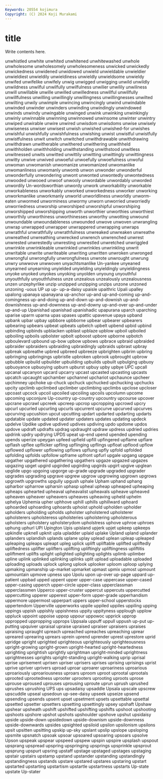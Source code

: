```yaml
---
Keywords: 20554 kojimura
Copyright: (C) 2024 Koji Murakami
---
```


# title

Write contents here.



unwhistled unwhite
unwhited unwhitened unwhitewashed unwhole unwholesome unwholesomely unwholesomeness unwicked unwickedly unwickedness
unwidened unwidowed unwield unwieldable unwieldier unwieldiest unwieldily unwieldiness unwieldly unwieldsome
unwieldy unwifed unwifelike unwifely unwig unwigged unwigging unwild unwildly unwildness
unwilful unwilfully unwilfulness unwilier unwilily unwiliness unwill unwillable unwille unwilled
unwilledness unwillful unwillfully unwillfulness unwilling unwillingly unwillingness unwillingnesses unwilted unwilting
unwily unwimple unwincing unwincingly unwind unwindable unwinded unwinder unwinders unwinding
unwindingly unwindowed unwinds unwindy unwingable unwinged unwink unwinking unwinkingly unwinly
unwinnable unwinning unwinnowed unwinsome unwinter unwintry unwiped unwirable unwire unwired
unwisdom unwisdoms unwise unwisely unwiseness unwiser unwisest unwish unwished unwished-for
unwishes unwishful unwishfully unwishfulness unwishing unwist unwistful unwistfully unwistfulness unwit
unwitch unwitched unwithdrawable unwithdrawing unwithdrawn unwitherable unwithered unwithering unwithheld unwithholden
unwithholding unwithstanding unwithstood unwitless unwitnessed unwits unwitted unwittily unwitting unwittingly
unwittingness unwitty unwive unwived unwoeful unwoefully unwoefulness unwoful unwoman unwomanish
unwomanize unwomanized unwomanlike unwomanliness unwomanly unwomb unwon unwonder unwonderful unwonderfully
unwondering unwont unwonted unwontedly unwontedness unwooded unwooed unwoof unwooly unwordable
unwordably unworded unwordily Un-wordsworthian unwordy unwork unworkability unworkable unworkableness unworkably
unworked unworkedness unworker unworking unworkmanlike unworkmanly unworld unworldliness unworldly unworm-eaten
unwormed unworminess unwormy unworn unworried unworriedly unworriedness unworship unworshiped unworshipful
unworshiping unworshipped unworshipping unworth unworthier unworthies unworthiest unworthily unworthiness unworthinesses
unworthy unwotting unwound unwoundable unwoundableness unwounded unwove unwoven unwrangling unwrap
unwrapped unwrapper unwrappered unwrapping unwraps unwrathful unwrathfully unwrathfulness unwreaked unwreaken
unwreathe unwreathed unwreathing unwrecked unwrench unwrenched unwrest unwrested unwrestedly unwresting
unwrestled unwretched unwriggled unwrinkle unwrinkleable unwrinkled unwrinkles unwrinkling unwrit unwritable
unwrite unwriteable unwriting unwritten unwroken unwronged unwrongful unwrongfully unwrongfulness unwrote
unwrought unwrung unwry unwwove unwwoven unyachtsmanlike Un-yankee unyeaned unyearned unyearning
unyielded unyielding unyieldingly unyieldingness unyoke unyoked unyokes unyoking unyolden unyoung
unyouthful unyouthfully unyouthfulness unze unzealous unzealously unzealousness unzen unzephyrlike unzip
unzipped unzipping unzips unzone unzoned unzoning -uous UP up up-
up-a-daisy upaisle upaithric Upali upalley upalong upanaya upanayana up-anchor up-and
up-and-coming up-and-comingness up-and-doing up-and-down up-and-downish up-and-downishness up-and-downness up-and-downy up-and-over up-and-under
up-and-up Upanishad upanishad upanishadic upapurana uparch uparching uparise uparm uparna
upas upases upattic upavenue upaya upband upbank upbar upbay upbbore
upbborne upbear upbearer upbearers upbearing upbears upbeat upbeats upbelch upbelt
upbend upbid upbind upbinding upbinds upblacken upblast upblaze upblow upboil
upboiled upboiling upboils upbolster upbolt upboost upbore upborne upbotch upboulevard
upbound up-bow upbow upbows upbrace upbraid upbraided upbraider upbraiders upbraiding
upbraidingly upbraids upbrast upbray upbreak upbreathe upbred upbreed upbreeze upbrighten
upbrim upbring upbringing upbringings upbristle upbroken upbrook upbrought upbrow upbubble
upbuild upbuilder upbuilding upbuilds upbuilt upbulging upbuoy upbuoyance upbuoying upburn
upburst upbuy upby upbye UPC upcall upcanal upcanyon upcard upcarry
upcast upcasted upcasting upcasts upcatch upcaught upchamber upchannel upchariot upchaunce
upcheer upchimney upchoke up-chuck upchuck upchucked upchucking upchucks upcity upclimb
upclimbed upclimber upclimbing upclimbs upclose upcloser upcoast upcock upcoil upcoiled
upcoiling upcoils upcolumn upcome upcoming upconjure Up-country up-country upcountry upcourse
upcover upcrane upcrawl upcreek upcreep upcrop upcropping upcrowd upcry upcurl
upcurled upcurling upcurls upcurrent upcurve upcurved upcurves upcurving upcushion upcut
upcutting updart updarted updarting updarts updatable update updated updater updaters
updates updating updeck updelve Updike updive updived updives updiving updo
updome updos updove updraft updrafts updrag updraught updraw updress updried
updries updrink updry updrying UPDS upeat up-end upend upended upending
upends uperize upeygan upfeed upfield upfill upfingered upflame upflare upflash
upflee upflicker upfling upflinging upflings upfloat upflood upflow upflowed upflower
upflowing upflows upflung upfly upfold upfolded upfolding upfolds upfollow upframe
upfront upfurl upgale upgang upgape upgather upgathered upgathering upgathers upgaze
upgazed upgazes upgazing upget upgird upgirded upgirding upgirds upgirt upgive
upglean upglide upgo upgoing upgorge up-grade upgrade upgraded upgrader upgrades
upgrading upgrave upgrew upgrow upgrowing upgrown upgrows upgrowth upgrowths upgully
upgush uphale Upham uphand uphang upharbor upharrow upharsin uphasp upheal
upheap upheaped upheaping upheaps uphearted upheaval upheavalist upheavals upheave upheaved
upheaven upheaver upheavers upheaves upheaving upheld uphelm uphelya Uphemia upher
uphhove uphill uphills uphillward uphoard uphoarded uphoarding uphoards uphoist uphold
upholden upholder upholders upholding upholds upholster upholstered upholsterer upholsterers upholsteress
upholsteries upholstering upholsterous upholsters upholstery upholsterydom upholstress uphove uphroe uphroes
uphung uphurl UPI Upington Upis upisland upjerk upjet upkeep upkeeps
upkindle upknell upknit upla upladder uplaid uplake Upland upland uplander
uplanders uplandish uplands uplane uplay uplead uplean upleap upleaped upleaping
upleaps upleapt upleg uplick uplift upliftable uplifted upliftedly upliftedness uplifter
uplifters uplifting upliftingly upliftingness upliftitis upliftment uplifts uplight uplighted uplighting
uplights uplimb uplimber upline uplink uplinked uplinking uplinks uplit upload
uploadable uploaded uploading uploads uplock uplong uplook uplooker uploom uploop
uplying upmaking upmanship up-market upmarket upmast upmix upmost upmount upmountain
upmove upness upo Upolu upon up-over up-page uppard up-patient uppbad
upped uppent upper upper-case uppercase upper-cased upper-casing upperch upper-circle upper-class
upperclassman upperclassmen Upperco upper-cruster uppercut uppercuts uppercutted uppercutting upperer upperest
upper-form upper-grade upperhandism uppermore uppermost upperpart uppers upper-school upperstocks uppertendom
Upperville upperworks uppile uppiled uppiles uppiling upping uppings uppish uppishly
uppishness uppity uppityness upplough upplow uppluck uppoint uppoise uppop uppour
uppowoc upprick upprop uppropped uppropping upprops Uppsala uppuff uppull uppush
up-put up-putting upquiver upraisal upraise upraised upraiser upraisers upraises upraising
upraught upreach upreached upreaches upreaching uprear upreared uprearing uprears uprein
uprend uprender uprest uprestore uprid upridge upright uprighted uprighteous uprighteously
uprighteousness upright-growing upright-grown upright-hearted upright-heartedness uprighting uprightish uprightly uprightman upright-minded
uprightness uprightnesses uprights upright-standing upright-walking uprip uprisal uprise uprisement uprisen
upriser uprisers uprises uprising uprisings uprist uprive upriver uprivers uproad
uproar uproarer uproariness uproarious uproariously uproariousness uproars uproom uproot uprootal
uprootals uprooted uprootedness uprooter uprooters uprooting uproots uprose uprouse uproused
uprouses uprousing uproute uprun uprush uprushed uprushes uprushing UPS ups
upsadaisy upsaddle Upsala upscale upscrew upscuddle upseal upsedoun up-see-daisy upseek
upseize upsend upsending upsends upsent upset upsetment upsets upsettable upsettal
upsetted upsetter upsetters upsetting upsettingly upsey upshaft Upshaw upshear upsheath
upshift upshifted upshifting upshifts upshoot upshooting upshoots upshore upshot upshots
upshoulder upshove upshut upsidaisy upside upside-down upsidedown upside-downism upside-downness upside-downwards
upsides upsighted upsiloid upsilon upsilonism upsilons upsit upsitten upsitting upskip
up-sky upslant upslip upslope upsloping upsmite upsnatch upsoak upsoar upsoared
upsoaring upsoars upsolve Upson upspeak upspear upspeed upspew upspin upspire
upsplash upspout upsprang upspread upspring upspringing upsprings upsprinkle upsprout upsprung
upspurt upsring upstaff upstage upstaged upstages upstaging upstair upstairs upstamp
upstand upstander upstanding upstandingly upstandingness upstands upstare upstared upstares upstaring
upstart upstarted upstarting upstartism upstartle upstartness upstarts Up-state upstate Up-stater
